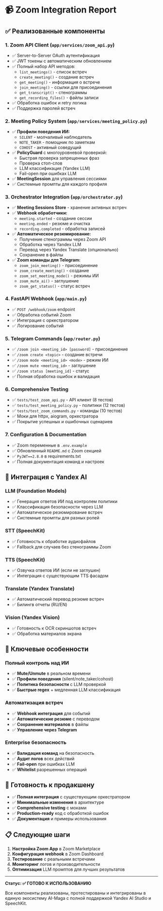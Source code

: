 # 📹 Zoom Integration Report

## ✅ Реализованные компоненты

### 1. **Zoom API Client** (`app/services/zoom_api.py`)
- ✅ Server-to-Server OAuth аутентификация
- ✅ JWT токены с автоматическим обновлением
- ✅ Полный набор API методов:
  - `list_meetings()` - список встреч
  - `create_meeting()` - создание встреч
  - `get_meeting()` - информация о встрече
  - `join_meeting()` - ссылки для присоединения
  - `get_transcript()` - стенограммы
  - `get_recording_files()` - файлы записи
- ✅ Обработка ошибок и retry логика
- ✅ Поддержка паролей встреч

### 2. **Meeting Policy System** (`app/services/meeting_policy.py`)
- ✅ **Профили поведения ИИ:**
  - `SILENT` - молчаливый наблюдатель
  - `NOTE_TAKER` - помощник по заметкам
  - `COHOST` - активный соведущий
- ✅ **PolicyGuard** с многоуровневой проверкой:
  - Быстрая проверка запрещенных фраз
  - Проверка стоп-слов
  - LLM классификация (Yandex LLM)
  - Fail-open при ошибках LLM
- ✅ **MeetingSession** для управления сессиями
- ✅ Системные промпты для каждого профиля

### 3. **Orchestrator Integration** (`app/orchestrator.py`)
- ✅ **Meeting Sessions Store** - хранение активных встреч
- ✅ **Webhook обработчики:**
  - `meeting.started` - создание сессии
  - `meeting.ended` - резюме и очистка
  - `recording.completed` - обработка записей
- ✅ **Автоматическое резюмирование:**
  - Получение стенограммы через Zoom API
  - Обработка через Yandex LLM
  - Перевод через Yandex Translate (опционально)
  - Сохранение в файлы
- ✅ **Zoom команды для Telegram:**
  - `zoom_join_meeting()` - присоединение
  - `zoom_create_meeting()` - создание
  - `zoom_set_meeting_mode()` - режимы ИИ
  - `zoom_mute_ai()` - заглушение
  - `zoom_get_status()` - статус встреч

### 4. **FastAPI Webhook** (`app/main.py`)
- ✅ `POST /webhook/zoom` endpoint
- ✅ Обработка событий Zoom
- ✅ Интеграция с оркестратором
- ✅ Логирование событий

### 5. **Telegram Commands** (`app/router.py`)
- ✅ `/zoom join <meeting_id> [password]` - присоединение
- ✅ `/zoom create <topic>` - создание встречи
- ✅ `/zoom mode <meeting_id> <mode>` - режим ИИ
- ✅ `/zoom mute <meeting_id>` - заглушение
- ✅ `/zoom status [meeting_id]` - статус
- ✅ Полная обработка ошибок и валидация

### 6. **Comprehensive Testing**
- ✅ `tests/test_zoom_api.py` - API клиент (8 тестов)
- ✅ `tests/test_meeting_policy.py` - политики (12 тестов)
- ✅ `tests/test_zoom_commands.py` - команды (10 тестов)
- ✅ Моки для httpx, aiogram, оркестратора
- ✅ Покрытие успешных и ошибочных сценариев

### 7. **Configuration & Documentation**
- ✅ Zoom переменные в `.env.example`
- ✅ Обновленный `README.md` с Zoom секцией
- ✅ `PyJWT==2.8.0` в requirements.txt
- ✅ Полная документация команд и настроек

## 🔗 Интеграция с Yandex AI

### **LLM (Foundation Models)**
- ✅ Генерация ответов ИИ под контролем политики
- ✅ Классификация безопасности через LLM
- ✅ Автоматическое резюмирование встреч
- ✅ Системные промпты для разных ролей

### **STT (SpeechKit)**
- ✅ Готовность к обработке аудиофайлов
- ✅ Fallback для случаев без стенограммы Zoom

### **TTS (SpeechKit)**
- ✅ Озвучка ответов ИИ (если не заглушен)
- ✅ Интеграция с существующим TTS фасадом

### **Translate (Yandex Translate)**
- ✅ Автоматический перевод резюме встреч
- ✅ Билингв отчеты (RU/EN)

### **Vision (Yandex Vision)**
- ✅ Готовность к OCR скриншотов встреч
- ✅ Обработка материалов экрана

## 🎯 Ключевые особенности

### **Полный контроль над ИИ**
- ✅ **Mute/Unmute** в реальном времени
- ✅ **Профили поведения** (silent/note_taker/cohost)
- ✅ **Политика безопасности** с LLM проверкой
- ✅ **Быстрые regex** + медленная LLM классификация

### **Автоматизация встреч**
- ✅ **Webhook интеграция** для событий
- ✅ **Автоматические резюме** с переводом
- ✅ **Сохранение материалов** в файлы
- ✅ **Управление через Telegram**

### **Enterprise безопасность**
- ✅ **Валидация команд** на безопасность
- ✅ **Аудит логов** всех действий
- ✅ **Fail-open** при ошибках LLM
- ✅ **Whitelist** разрешенных операций

## 🚀 Готовность к продакшену

- ✅ **Полная интеграция** с существующим оркестратором
- ✅ **Минимальные изменения** в архитектуре
- ✅ **Comprehensive testing** с моками
- ✅ **Production-ready** код с обработкой ошибок
- ✅ **Документация** и примеры использования

## 📋 Следующие шаги

1. **Настройка Zoom App** в Zoom Marketplace
2. **Конфигурация webhook** в Zoom Dashboard
3. **Тестирование** с реальными встречами
4. **Мониторинг** логов и производительности
5. **Оптимизация** LLM промптов для лучших результатов

---

**Статус: ✅ ГОТОВО К ИСПОЛЬЗОВАНИЮ**

Все компоненты реализованы, протестированы и интегрированы в единую экосистему AI-Maga с полной поддержкой Yandex AI Studio и SpeechKit.
